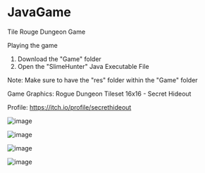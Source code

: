 # JavaGame
Tile Rouge Dungeon Game 

Playing the game
1. Download the "Game" folder
2. Open the "SlimeHunter" Java Executable File 

Note: Make sure to have the "res" folder within the "Game" folder

Game Graphics: Rogue Dungeon Tileset 16x16 - Secret Hideout

Profile: https://itch.io/profile/secrethideout

![image](https://user-images.githubusercontent.com/38359318/57168348-7039ba00-6dcf-11e9-9920-7401cfc1fc74.png)

![image](https://user-images.githubusercontent.com/38359318/57168488-e63e2100-6dcf-11e9-973f-1b43bb115fe9.png)

![image](https://user-images.githubusercontent.com/38359318/57168508-fd7d0e80-6dcf-11e9-9a06-87e8897cb7d6.png)

![image](https://user-images.githubusercontent.com/38359318/57168534-29988f80-6dd0-11e9-9474-2b0696472b57.png)
